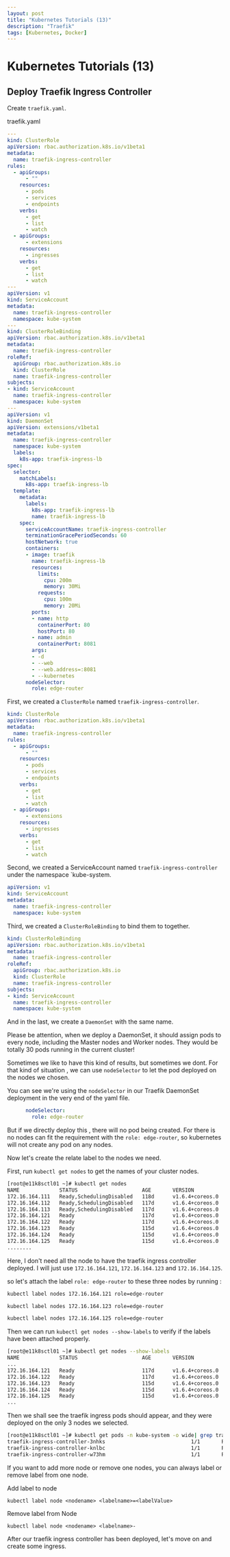 ```yaml
---
layout: post
title: "Kubernetes Tutorials (13)"
description: "Traefik"
tags: [Kubernetes, Docker]
---
```


# Kubernetes Tutorials (13)

## Deploy Traefik Ingress Controller

Create `traefik.yaml`.

traefik.yaml

```yaml
---
kind: ClusterRole
apiVersion: rbac.authorization.k8s.io/v1beta1
metadata:
  name: traefik-ingress-controller
rules:
  - apiGroups:
      - ""
    resources:
      - pods
      - services
      - endpoints
    verbs:
      - get
      - list
      - watch
  - apiGroups:
      - extensions
    resources:
      - ingresses
    verbs:
      - get
      - list
      - watch
---
apiVersion: v1
kind: ServiceAccount
metadata:
  name: traefik-ingress-controller
  namespace: kube-system
---
kind: ClusterRoleBinding
apiVersion: rbac.authorization.k8s.io/v1beta1
metadata:
  name: traefik-ingress-controller
roleRef:
  apiGroup: rbac.authorization.k8s.io
  kind: ClusterRole
  name: traefik-ingress-controller
subjects:
- kind: ServiceAccount
  name: traefik-ingress-controller
  namespace: kube-system
---
apiVersion: v1
kind: DaemonSet
apiVersion: extensions/v1beta1
metadata:
  name: traefik-ingress-controller
  namespace: kube-system
  labels:
    k8s-app: traefik-ingress-lb
spec:
  selector:
    matchLabels:
      k8s-app: traefik-ingress-lb
  template:
    metadata:
      labels:
        k8s-app: traefik-ingress-lb
        name: traefik-ingress-lb
    spec:
      serviceAccountName: traefik-ingress-controller
      terminationGracePeriodSeconds: 60
      hostNetwork: true
      containers:
      - image: traefik
        name: traefik-ingress-lb
        resources:
          limits:
            cpu: 200m
            memory: 30Mi
          requests:
            cpu: 100m
            memory: 20Mi
        ports:
        - name: http
          containerPort: 80
          hostPort: 80
        - name: admin
          containerPort: 8081
        args:
        - -d
        - --web
        - --web.address=:8081
        - --kubernetes
      nodeSelector:
        role: edge-router
```

First, we created a `ClusterRole` named `traefik-ingress-controller`.

```yaml
kind: ClusterRole
apiVersion: rbac.authorization.k8s.io/v1beta1
metadata:
  name: traefik-ingress-controller
rules:
  - apiGroups:
      - ""
    resources:
      - pods
      - services
      - endpoints
    verbs:
      - get
      - list
      - watch
  - apiGroups:
      - extensions
    resources:
      - ingresses
    verbs:
      - get
      - list
      - watch
```

Second, we created a ServiceAccount named `traefik-ingress-controller` under the namespace `kube-system.

```yaml
apiVersion: v1
kind: ServiceAccount
metadata:
  name: traefik-ingress-controller
  namespace: kube-system
```

Third, we created a `ClusterRoleBinding` to bind them to together. 

```yaml
kind: ClusterRoleBinding
apiVersion: rbac.authorization.k8s.io/v1beta1
metadata:
  name: traefik-ingress-controller
roleRef:
  apiGroup: rbac.authorization.k8s.io
  kind: ClusterRole
  name: traefik-ingress-controller
subjects:
- kind: ServiceAccount
  name: traefik-ingress-controller
  namespace: kube-system
```

And in the last, we create a `DaemonSet` with the same name. 

Please be attention, when we deploy a DaemonSet, it should assign pods to every node, including the Master nodes and Worker nodes. They would be totally 30 pods running in the current cluster!

Sometimes we like to have this kind of results, but sometimes we dont. For that kind of situation , we can use `nodeSelector` to let the pod deployed on the nodes we chosen.

You can see we're using the `nodeSelector` in our Traefik DaemonSet deployment in the very end of the yaml file.

```yaml
      nodeSelector:
        role: edge-router
```

But if we directly deploy this , there will no pod being created. For there is no nodes can fit the requirement with the `role: edge-router`, so kubernetes will not create any pod on any nodes.

Now let's create the relate label to the nodes we need.

First, run `kubectl get nodes` to get the names of your cluster nodes.

```bash
[root@e11k8sctl01 ~]# kubectl get nodes
NAME             STATUS                     AGE       VERSION
172.16.164.111   Ready,SchedulingDisabled   118d      v1.6.4+coreos.0
172.16.164.112   Ready,SchedulingDisabled   117d      v1.6.4+coreos.0
172.16.164.113   Ready,SchedulingDisabled   117d      v1.6.4+coreos.0
172.16.164.121   Ready                      117d      v1.6.4+coreos.0
172.16.164.122   Ready                      117d      v1.6.4+coreos.0
172.16.164.123   Ready                      115d      v1.6.4+coreos.0
172.16.164.124   Ready                      115d      v1.6.4+coreos.0
172.16.164.125   Ready                      115d      v1.6.4+coreos.0
........
```
Here, I don't need all the node to have the traefik ingress controller deployed. I will just use `172.16.164.121`, `172.16.164.123` and `172.16.164.125`.

so let's attach the label `role: edge-router` to these three nodes by running :

```bash 
kubectl label nodes 172.16.164.121 role=edge-router

kubectl label nodes 172.16.164.123 role=edge-router

kubectl label nodes 172.16.164.125 role=edge-router
```

Then we can run `kubectl get nodes --show-labels` to verify if the labels have been attached properly.

```bash
[root@e11k8sctl01 ~]# kubectl get nodes --show-labels
NAME             STATUS                     AGE       VERSION           LABELS
...
172.16.164.121   Ready                      117d      v1.6.4+coreos.0   beta.kubernetes.io/arch=amd64,beta.kubernetes.io/os=linux,kubernetes.io/hostname=172.16.164.121,role=edge-router
172.16.164.122   Ready                      117d      v1.6.4+coreos.0   beta.kubernetes.io/arch=amd64,beta.kubernetes.io/os=linux,kubernetes.io/hostname=172.16.164.122
172.16.164.123   Ready                      115d      v1.6.4+coreos.0   beta.kubernetes.io/arch=amd64,beta.kubernetes.io/os=linux,kubernetes.io/hostname=172.16.164.123,role=edge-router
172.16.164.124   Ready                      115d      v1.6.4+coreos.0   beta.kubernetes.io/arch=amd64,beta.kubernetes.io/os=linux,kubernetes.io/hostname=172.16.164.124
172.16.164.125   Ready                      115d      v1.6.4+coreos.0   beta.kubernetes.io/arch=amd64,beta.kubernetes.io/os=linux,kubernetes.io/hostname=172.16.164.125,role=edge-router
...
```

Then we shall see the traefik ingress pods should appear, and they were deployed on the only 3 nodes we selected.

```bash
[root@e11k8sctl01 ~]# kubectl get pods -n kube-system -o wide| grep traefik
traefik-ingress-controller-3nhks                            1/1       Running   0          9m        172.16.164.121   172.16.164.121
traefik-ingress-controller-knlbc                            1/1       Running   1          114d      172.16.164.123   172.16.164.123
traefik-ingress-controller-w73hm                            1/1       Running   2          114d      172.16.164.125   172.16.164.125
```

If you want to add more node or remove one nodes, you can always label or remove label from one node.

Add label to node 

```
kubectl label node <nodename> <labelname>=<labelValue>
```

Remove label from Node

```
kubectl label node <nodename> <labelname>-
```

After our traefik ingress controller has been deployed, let's move on and create some ingress.